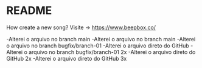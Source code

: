 # README #

How create a new song?
Visite -> https://www.beepbox.co/

-Alterei o arquivo no branch main
-Alterei o arquivo no branch main
-Alterei o arquivo no branch bugfix/branch-01
-Alterei o arquivo direto do GitHub
-Alterei o arquivo no branch bugfix/branch-01 2x
-Alterei o arquivo direto do GitHub 2x
-Alterei o arquivo direto do GitHub 3x
